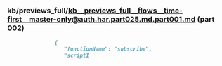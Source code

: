 ### kb/previews_full/kb__previews_full__flows__time-first__master-only@auth.har.part025.md.part001.md (part 002)

```md
               {
                  "functionName": "subscribe",
                  "scriptI
```

```
